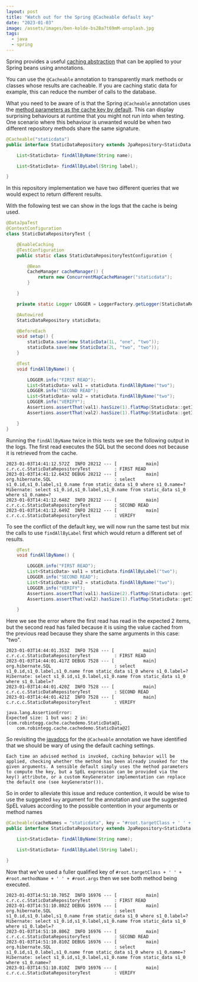 ```yaml
---
layout: post
title: "Watch out for the Spring @Cacheable default key"
date: "2023-01-03"
image: /assets/images/ben-kolde-bs2Ba7t69mM-unsplash.jpg
tags:
  - java
  - spring
---
```

Spring provides a useful [caching abstraction](https://docs.spring.io/spring-framework/docs/current/reference/html/integration.html#cache) that can be applied to your Spring beans using annotations.

You can use the `@Cacheable` annotation to transparently mark methods or classes whose results are cacheable. If you are caching static data for example, this can reduce the number of calls to the database.

What you need to be aware of is that the Spring `@Cacheable` annotation uses the [method parameters as the cache key by default](https://docs.spring.io/spring-framework/docs/current/javadoc-api/org/springframework/cache/annotation/Cacheable.html). This can display surprising behaviours at runtime that you might not run into when testing. One scenario where this behaviour is unwanted would be when two different repository methods share the same signature.

```java
@Cacheable("staticdata")
public interface StaticDataRepository extends JpaRepository<StaticData,Long> {

    List<StaticData> findAllByName(String name);

    List<StaticData> findAllByLabel(String label);

}
```

In this repository implementation we have two different queries that we would expect to return different results.

With the following test we can show in the logs that the cache is being used.

```java
@DataJpaTest
@ContextConfiguration
class StaticDataRepositoryTest {

    @EnableCaching
    @TestConfiguration
    public static class StaticDataRepositoryTestConfiguration {

        @Bean
        CacheManager cacheManager() {
            return new ConcurrentMapCacheManager("staticdata");
        }

    }

    private static Logger LOGGER = LoggerFactory.getLogger(StaticDataRepositoryTest.class);

    @Autowired
    StaticDataRepository staticData;

    @BeforeEach
    void setup() {
        staticData.save(new StaticData(1L, "one", "two"));
        staticData.save(new StaticData(2L, "two", "two"));
    }

    @Test
    void findAllByName() {

        LOGGER.info("FIRST READ");
        List<StaticData> val1 = staticData.findAllByName("two");
        LOGGER.info("SECOND READ");
        List<StaticData> val2 = staticData.findAllByName("two");
        LOGGER.info("VERIFY");
        Assertions.assertThat(val1).hasSize(1).flatMap(StaticData::getId).containsExactly(2L);
        Assertions.assertThat(val2).hasSize(1).flatMap(StaticData::getId).containsExactly(2L);

    }
}
```

Running the `findAllByName` twice in this tests we see the following output in the logs. The first read executes the SQL but the second does not because it is retrieved from the cache.

```text
2023-01-03T14:41:12.572Z  INFO 28212 --- [           main] c.r.c.c.StaticDataRepositoryTest         : FIRST READ
2023-01-03T14:41:12.643Z DEBUG 28212 --- [           main] org.hibernate.SQL                        : select s1_0.id,s1_0.label,s1_0.name from static_data s1_0 where s1_0.name=?
Hibernate: select s1_0.id,s1_0.label,s1_0.name from static_data s1_0 where s1_0.name=?
2023-01-03T14:41:12.648Z  INFO 28212 --- [           main] c.r.c.c.StaticDataRepositoryTest         : SECOND READ
2023-01-03T14:41:12.649Z  INFO 28212 --- [           main] c.r.c.c.StaticDataRepositoryTest         : VERIFY
```

To see the conflict of the default key, we will now run the same test but mix the calls to use `findAllByLabel` first which would return a different set of results.

```java
    @Test
    void findAllByName() {

        LOGGER.info("FIRST READ");
        List<StaticData> val1 = staticData.findAllByLabel("two");
        LOGGER.info("SECOND READ");
        List<StaticData> val2 = staticData.findAllByName("two");
        LOGGER.info("VERIFY");
        Assertions.assertThat(val1).hasSize(2).flatMap(StaticData::getId).containsExactly(1L,2L);
        Assertions.assertThat(val2).hasSize(1).flatMap(StaticData::getId).containsExactly(2L);

    }
```

Here we see the error where the first read has read in the expected 2 items, but the second read has failed because it is using the value cached from the previous read because they share the same arguments in this case: "two".

```text
2023-01-03T14:44:01.353Z  INFO 7528 --- [           main] c.r.c.c.StaticDataRepositoryTest         : FIRST READ
2023-01-03T14:44:01.417Z DEBUG 7528 --- [           main] org.hibernate.SQL                        : select s1_0.id,s1_0.label,s1_0.name from static_data s1_0 where s1_0.label=?
Hibernate: select s1_0.id,s1_0.label,s1_0.name from static_data s1_0 where s1_0.label=?
2023-01-03T14:44:01.420Z  INFO 7528 --- [           main] c.r.c.c.StaticDataRepositoryTest         : SECOND READ
2023-01-03T14:44:01.421Z  INFO 7528 --- [           main] c.r.c.c.StaticDataRepositoryTest         : VERIFY

java.lang.AssertionError: 
Expected size: 1 but was: 2 in:
[com.robintegg.cache.cachedemo.StaticData@1,
    com.robintegg.cache.cachedemo.StaticData@2]

```

So revisiting the [javadocs](https://docs.spring.io/spring-framework/docs/current/javadoc-api/org/springframework/cache/annotation/Cacheable.html) for the `@Cacheable` annotation we have identified that we should be wary of using the default caching settings.

```
Each time an advised method is invoked, caching behavior will be applied, checking whether the method has been already invoked for the given arguments. A sensible default simply uses the method parameters to compute the key, but a SpEL expression can be provided via the key() attribute, or a custom KeyGenerator implementation can replace the default one (see keyGenerator()).
```

So in order to alleviate this issue and reduce contention, it would be wise to use the suggested `key` argument for the annotation and use the suggested SpEL values according to the possible contention in your arguments or method names

```java
@Cacheable(cacheNames = "staticdata", key = "#root.targetClass + ' ' +  #root.methodName + ' ' + #root.args")
public interface StaticDataRepository extends JpaRepository<StaticData,Long> {

    List<StaticData> findAllByName(String name);

    List<StaticData> findAllByLabel(String label);

}
```

Now that we've used a fuller qualified key of `#root.targetClass + ' ' +  #root.methodName + ' ' + #root.args` then we see both method being executed.

```text
2023-01-03T14:51:10.705Z  INFO 16976 --- [           main] c.r.c.c.StaticDataRepositoryTest         : FIRST READ
2023-01-03T14:51:10.802Z DEBUG 16976 --- [           main] org.hibernate.SQL                        : select s1_0.id,s1_0.label,s1_0.name from static_data s1_0 where s1_0.label=?
Hibernate: select s1_0.id,s1_0.label,s1_0.name from static_data s1_0 where s1_0.label=?
2023-01-03T14:51:10.806Z  INFO 16976 --- [           main] c.r.c.c.StaticDataRepositoryTest         : SECOND READ
2023-01-03T14:51:10.810Z DEBUG 16976 --- [           main] org.hibernate.SQL                        : select s1_0.id,s1_0.label,s1_0.name from static_data s1_0 where s1_0.name=?
Hibernate: select s1_0.id,s1_0.label,s1_0.name from static_data s1_0 where s1_0.name=?
2023-01-03T14:51:10.810Z  INFO 16976 --- [           main] c.r.c.c.StaticDataRepositoryTest         : VERIFY
```
